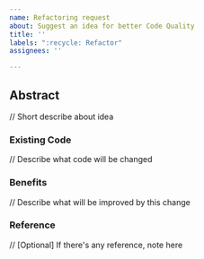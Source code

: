 ```yaml
---
name: Refactoring request
about: Suggest an idea for better Code Quality
title: ''
labels: ":recycle: Refactor"
assignees: ''

---
```


## Abstract 
// Short describe about idea

### Existing Code
// Describe what code will be changed

### Benefits
// Describe what will be improved by this change

### Reference
// [Optional] If there's any reference, note here
